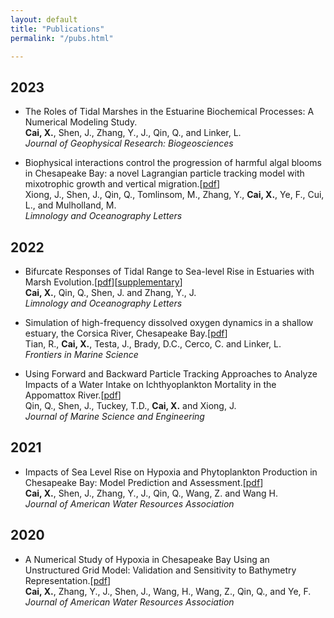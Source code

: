 ```yaml
---
layout: default
title: "Publications"
permalink: "/pubs.html"

---
```


2023
---
- The Roles of Tidal Marshes in the Estuarine Biochemical Processes: A Numerical Modeling Study.<br>
**Cai, X.**, Shen, J., Zhang, Y., J., Qin, Q., and Linker, L.<br>
*Journal of Geophysical Research: Biogeosciences*
	

- Biophysical interactions control the progression of harmful algal blooms in Chesapeake Bay: a novel Lagrangian particle tracking model with mixotrophic growth and vertical migration.[[pdf](/assets/papers/Xiong_2023_HAB_LagrangianParticleTracking_BiophysicalInteractions.pdf)]<br> 
Xiong, J., Shen, J., Qin, Q., Tomlinsom, M., Zhang, Y., **Cai, X.**, Ye, F., Cui, L., and Mulholland, M.<br>
*Limnology and Oceanography Letters*<br>
	
	

2022
---
- Bifurcate Responses of Tidal Range to Sea-level Rise in Estuaries with Marsh Evolution.[[pdf](/assets/papers/Cai_2022_TidalRange_MarshResilience.pdf)][[supplementary](/assets/papers/Cai_2022_TidalRange_MarshResilience_supporting.pdf)]<br>
**Cai, X.**, Qin, Q., Shen, J. and Zhang, Y., J.<br>
*Limnology and Oceanography Letters*<br>
	

- Simulation of high-frequency dissolved oxygen dynamics in a shallow estuary, the Corsica River, Chesapeake Bay.[[pdf](/assets/papers/Tian_2022_HighFreq_Hypoxia_Tributary_Corsica.pdf)]<br>
Tian, R., **Cai, X.**, Testa, J., Brady, D.C., Cerco, C. and Linker, L.<br>
*Frontiers in Marine Science*<br>
	

- Using Forward and Backward Particle Tracking Approaches to Analyze Impacts of a Water Intake on Ichthyoplankton Mortality in the Appomattox River.[[pdf](/assets/papers/Qin_2022_WaterIntake_ForwardBackwardParticleTracking_IchthyoplanktonMortality.pdf)]<br> 
Qin, Q., Shen, J., Tuckey, T.D., **Cai, X.** and Xiong, J.<br>
*Journal of Marine Science and Engineering*<br>
	
	

2021
---
- Impacts of Sea Level Rise on Hypoxia and Phytoplankton Production in Chesapeake Bay: Model Prediction and Assessment.[[pdf](/assets/papers/Cai_2021_SLR_Hypoxia_PhytoplanktonProduction.pdf)]<br>
**Cai, X.**, Shen, J., Zhang, Y., J., Qin, Q., Wang, Z. and Wang H.<br>
*Journal of American Water Resources Association*<br>
	
	

2020
---
- A Numerical Study of Hypoxia in Chesapeake Bay Using an Unstructured Grid Model: Validation and Sensitivity to Bathymetry Representation.[[pdf](/assets/papers/Cai_2020_ChesBayWQ_Bathymetry.pdf)]<br>
**Cai, X.**, Zhang, Y., J., Shen, J., Wang, H., Wang, Z., Qin, Q., and Ye, F.<br>
*Journal of American Water Resources Association*<br>







